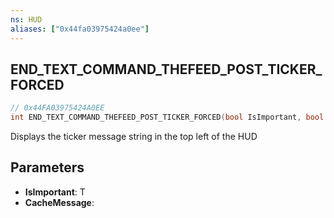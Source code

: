 ```yaml
---
ns: HUD
aliases: ["0x44fa03975424a0ee"]
---
```

## END_TEXT_COMMAND_THEFEED_POST_TICKER_FORCED

```c
// 0x44FA03975424A0EE
int END_TEXT_COMMAND_THEFEED_POST_TICKER_FORCED(bool IsImportant, bool CacheMessage);
```

Displays the ticker message string in the top left of the HUD


## Parameters
* **IsImportant**: T
* **CacheMessage**: 
